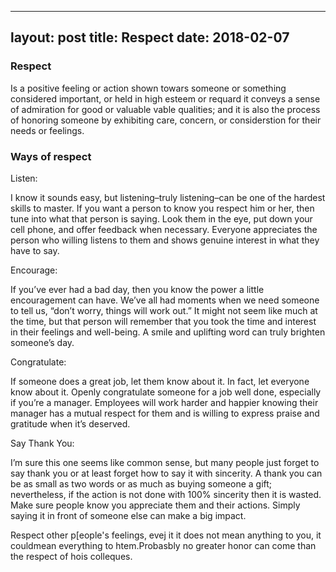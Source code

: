 
---
layout: post
title: Respect
date: 2018-02-07
---

### Respect

Is a positive feeling or action shown towars someone or something considered important, or held in high esteem or requard it conveys a sense of admiration for good or valuable vable qualities; and it is also the process of honoring someone by exhibiting care, concern, or considerstion for their needs or feelings.


### Ways of respect

Listen:

I know it sounds easy, but listening–truly listening–can be one of the hardest skills to master. If you want a person to know you respect him or her, then tune into what that person is saying.  Look them in the eye, put down your cell phone, and offer feedback when necessary.  Everyone appreciates the person who willing listens to them and shows genuine interest in what they have to say.


Encourage:

If you’ve ever had a bad day, then you know the power a little encouragement can have. We’ve all had moments when we need someone to tell us, “don’t worry, things will work out.” It might not seem like much at the time, but that person will remember that you took the time and interest in their feelings and well-being. A smile and uplifting word can truly brighten someone’s day.

Congratulate:

If someone does a great job, let them know about it. In fact, let everyone know about it. Openly congratulate someone for a job well done, especially if you’re a manager.  Employees will work harder and happier knowing their manager has a mutual respect for them and is willing to express praise and gratitude when it’s deserved.

Say Thank You:

I’m sure this one seems like common sense, but many people just forget to say thank you or at least forget how to say it with sincerity. A thank you can be as small as two words or as much as buying someone a gift; nevertheless, if the action is not done with 100% sincerity then it is wasted.  Make sure people know you appreciate them and their actions.  Simply saying it in front of someone else can make a big impact.


Respect other p[eople's feelings, evej it it does not mean anything to you, it couldmean everything to htem.Probasbly no greater honor can come than the respect of hois colleques.


